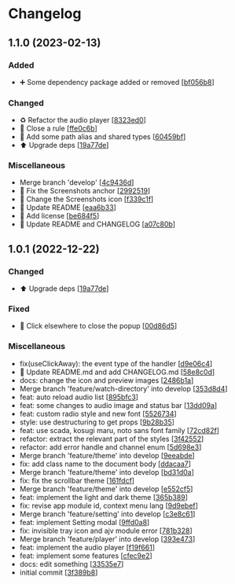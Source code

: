 # Changelog

<a name="1.1.0"></a>
## 1.1.0 (2023-02-13)

### Added

- ➕ Some dependency package added or removed [[bf056b8](https://github.com/Myoschen/muser/commit/bf056b8facf72cf97ba2edf594e9184e765304d6)]

### Changed

- ♻️ Refactor the audio player [[8323ed0](https://github.com/Myoschen/muser/commit/8323ed06987d26eeede951bf25d11c456423287d)]
- 🚨 Close a rule [[ffe0c6b](https://github.com/Myoschen/muser/commit/ffe0c6b79de650a8ad5c007be3b12f53ed0337e2)]
- 🔧 Add some path alias and shared types [[60459bf](https://github.com/Myoschen/muser/commit/60459bf9b1e32d914d8db7e360b26fa56fa3cd2f)]
- ⬆️ Upgrade deps [[19a77de](https://github.com/Myoschen/muser/commit/19a77de401906cdb3ed04172132083319ac5087b)]

### Miscellaneous

-  Merge branch &#x27;develop&#x27; [[4c9436d](https://github.com/Myoschen/muser/commit/4c9436d625d95b1ab891fddcdd73c695f7d83b5f)]
- 📝 Fix the Screenshots anchor [[2992519](https://github.com/Myoschen/muser/commit/2992519ed1068cf0e8d15b3abf52638a823cf87b)]
- 📝 Change the Screenshots icon [[f339c1f](https://github.com/Myoschen/muser/commit/f339c1f4fe7519d225d93a2992366df91c835b77)]
- 📝 Update README [[eaa6b33](https://github.com/Myoschen/muser/commit/eaa6b33cc60a6813164c248247570c1be901d77e)]
- 📄 Add license [[be684f5](https://github.com/Myoschen/muser/commit/be684f579ea057935b3ed7f7b5924d5d7fcc93e7)]
- 📝 Update README and CHANGELOG [[a07c80b](https://github.com/Myoschen/muser/commit/a07c80bc26ea96ac55573bdd5fa5dff514c1bf4f)]


<a name="1.0.1"></a>

## 1.0.1 (2022-12-22)

### Changed

- ⬆️ Upgrade deps [[19a77de](https://github.com/Myoschen/muser/commit/19a77de401906cdb3ed04172132083319ac5087b)]

### Fixed

- 🐛 Click elsewhere to close the popup [[00d86d5](https://github.com/Myoschen/muser/commit/00d86d52c13a22d62d750485db77095f6ccc15f6)]

### Miscellaneous

- fix(useClickAway): the event type of the handler [[d9e06c4](https://github.com/Myoschen/muser/commit/d9e06c45224d83de3fafc777d2c3c121155563a0)]
- 📝 Update README.md and add CHANGELOG.md [[58e8c0d](https://github.com/Myoschen/muser/commit/58e8c0d0d60a47918f759c1ed536fb9f79e04447)]
- docs: change the icon and preview images [[2486b1a](https://github.com/Myoschen/muser/commit/2486b1a3a29c52e89773ce0150f36442b9d31970)]
- Merge branch &#x27;feature/watch-directory&#x27; into develop [[353d8d4](https://github.com/Myoschen/muser/commit/353d8d4dc01884541d84ad1a26fe9e496ab000c9)]
- feat: auto reload audio list [[895bfc3](https://github.com/Myoschen/muser/commit/895bfc395e1522a520b5c583e4bf9039ac7cb6b2)]
- feat: some changes to audio image and status bar [[13dd09a](https://github.com/Myoschen/muser/commit/13dd09aa3e25f29d67097897aebe917687a381c5)]
- feat: custom radio style and new font [[5526734](https://github.com/Myoschen/muser/commit/5526734d4726042bcc5ca2df903ace4bb738c786)]
- style: use destructuring to get props [[9b28b35](https://github.com/Myoschen/muser/commit/9b28b35acc74a14dc3c42594bedeb16c24299ad3)]
- feat: use scada, kosugi maru, noto sans font family [[72cd82f](https://github.com/Myoschen/muser/commit/72cd82f47a03943d70ef663e6ce937082eefbf56)]
- refactor: extract the relevant part of the styles [[3f42552](https://github.com/Myoschen/muser/commit/3f42552a721b199ba9d912c8b1c6f3f688907883)]
- refactor: add error handle and channel enum [[5d698e3](https://github.com/Myoschen/muser/commit/5d698e3e3d713c50bf070b15761361447140e75d)]
- Merge branch &#x27;feature/theme&#x27; into develop [[9eeabde](https://github.com/Myoschen/muser/commit/9eeabde846f8f6ebf2c5c259edb88c820d48e86c)]
- fix: add class name to the document body [[ddacaa7](https://github.com/Myoschen/muser/commit/ddacaa7d555d47110fcc85d37e187c339d71d626)]
- Merge branch &#x27;feature/theme&#x27; into develop [[bd31d0a](https://github.com/Myoschen/muser/commit/bd31d0a1fbb209278a7c86330e8fae9df571b6a6)]
- fix: fix the scrollbar theme [[161fdcf](https://github.com/Myoschen/muser/commit/161fdcf6570d16d4adb49190606c9c97de25a17f)]
- Merge branch &#x27;feature/theme&#x27; into develop [[e552cf5](https://github.com/Myoschen/muser/commit/e552cf503a6123d36fb1f354c8d6b90187d111d4)]
- feat: implement the light and dark theme [[365b389](https://github.com/Myoschen/muser/commit/365b3890b080e483dd67f65d09067920bf6e50e2)]
- fix: revise app module id, context menu lang [[9d9ebef](https://github.com/Myoschen/muser/commit/9d9ebefa69bfd99add075e5b6e4f80a2f7858f05)]
- Merge branch &#x27;feature/setting&#x27; into develop [[c3e8c61](https://github.com/Myoschen/muser/commit/c3e8c613c536fbee07095bf22407fd22846976ed)]
- feat: implement Setting modal [[9ffd0a8](https://github.com/Myoschen/muser/commit/9ffd0a8b52b47424041f269cbb147ba9284c7b4c)]
- fix: invisible tray icon and ajv module error [[781b328](https://github.com/Myoschen/muser/commit/781b328d55eacf4dc6ccf674e8d5c8ba015efb30)]
- Merge branch &#x27;feature/player&#x27; into develop [[393e473](https://github.com/Myoschen/muser/commit/393e473e5aa7821c1a5b2c3d44a2ac0d0d9b1250)]
- feat: implement the audio player [[f19f661](https://github.com/Myoschen/muser/commit/f19f6618bef6fa4efde6c78e0e1452a8ca88bc9a)]
- feat: implement some features [[cfec9e2](https://github.com/Myoschen/muser/commit/cfec9e2c4a7d2396fc42e4d55f1f570fbe01c00d)]
- docs: edit something [[33535e7](https://github.com/Myoschen/muser/commit/33535e7c66510f03512efed8d5464e5e074050e5)]
- initial commit [[3f389b8](https://github.com/Myoschen/muser/commit/3f389b8865c5df64bcb45851de5b66e6331b6824)]
